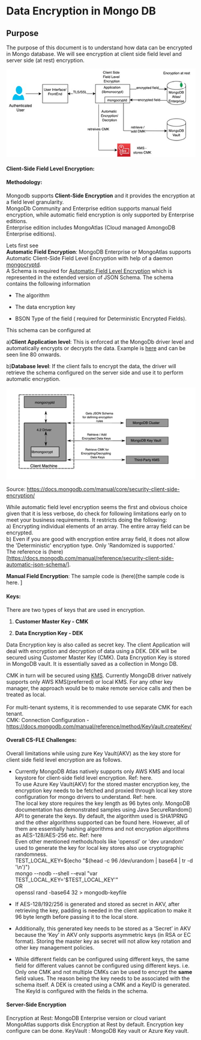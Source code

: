 # Data Encryption in Mongo DB

## Purpose
The purpose of this document is to understand how data can be encrypted in Mongo database. 
We will see encryption at client side field level and server side (at rest) encryption. 


![\[Diagram for Encryption:\]](https://github.com/surbhi-nijhara/techtumblr/blob/master/mongodb-guide/diag_source/mongodb-encryption.jpg?raw=true)

#### Client-Side Field Level Encryption: 
#### Methodology:


Mongodb supports **Client-Side Encryption** and it provides the encryption at a field level granularity. <br/>
MongoDb Community and Enterprise edition supports manual field encryption, while automatic field encryption is only supported by Enterprise editions.<br/>
Enterprise edition includes MongoAtlas (Cloud managed AmongoDB Enterprise editions).<br/>

Lets first see <br/>
**Automatic Field Encryption**:
MongoDB Enterprise or MongoAtlas supports Automatic Client-Side Field Level Encryption with help of a daemon [mongocryptd](https://docs.mongodb.com/manual/reference/security-client-side-encryption-appendix/#mongocryptd). <br/>
A Schema is required for [Automatic Field Level Encryption](https://docs.mongodb.com/manual/core/security-automatic-client-side-encryption/#field-level-encryption-automatic) which is represented in the extended version of JSON Schema. The schema contains the following information

* The algorithm

* The data encryption key

* BSON Type of the field ( required for Deterministic Encrypted Fields).

This schema can be configured at
 
a)**Client Application level**: This is enforced at the MongoDb driver level and automatically encrypts or decrypts the data. Example is [here](https://github.com/mongodb/mongo-java-driver/blob/master/driver-sync/src/examples/tour/ClientSideEncryptionAutoEncryptionSettingsTour.java) and can be seen line 80 onwards.<br/>

b)**Database level**: If the client fails to encrypt the data, the driver will retrieve the schema configured on the server side and use it to perform automatic encryption.<br/>

![\[Diagram for Mongo Client Side Encryption:\]](https://github.com/surbhi-nijhara/techtumblr/blob/master/mongodb-guide/diag_source/mongodb-clientside-encrypt.png?raw=true)

Source: https://docs.mongodb.com/manual/core/security-client-side-encryption/

While automatic field level encryption seems the first and obvious choice given that it is less verbose, do check for following limitations early on to meet your business requirements. It restricts doing the following:<br/>
a) Encrypting individual elements of an array. The entire array field can be encrypted.<br/>
b) Even if you are good with encryption entire array field, it does not allow the 'Deterministic' encryption type. Only 'Randomized is supported.'<br/>
The reference is (here)[https://docs.mongodb.com/manual/reference/security-client-side-automatic-json-schema/].


**Manual Field Encryption**:
The sample code is (here)[the sample code is here. ]

#### Keys:

There are two types of keys that are used in encryption.

1) **Customer Master Key - CMK**

2) **Data Encryption Key - DEK**

Data Encryption key is also called as secret key. The client Application will deal with encryption and decryption of data using a DEK. DEK will be secured using Customer Master Key (CMK). Data Encryption Key is stored in MongoDB vault. It is essentially saved as a collection in Mongo DB. 

CMK in turn will be secured using [KMS](https://docs.mongodb.com/manual/core/security-client-side-encryption-key-management/). Currently MongoDB driver natively supports only AWS KMS(preferred) or local KMS. For any other key manager, the approach would be to make remote service calls and then be treated as local.<br/>
<br/>
For multi-tenant systems, it is recommended to use separate CMK for each tenant. 
<br/>
CMK: Connection Configuration - https://docs.mongodb.com/manual/reference/method/KeyVault.createKey/


#### Overall CS-FLE Challenges:
Overall limitations while using zure Key Vault(AKV) as the key store for client side field level encryption are as follows.<br/>
* Currently MongoDB Atlas natively supports only AWS KMS and local keystore for client-side field level encryption. Ref: here.<br/>
To use Azure Key Vault(AKV) for the stored master encryption key, the encryption key needs to be fetched and proxied through local key store configuration for mongo drivers to understand. Ref: here.<br/>
The local key store requires the key length as 96 bytes only. MongoDB documentation has demonstrated samples using Java SecureRandom() API to generate the keys. 
By default, the algorithm used is SHA1PRNG and the other algorithms supported can be found here. However, all of them are essentially hashing algorithms and not encryption algorithms as AES-128/AES-256 etc. Ref: here<br/>
Even other mentioned methods/tools like 'openssl' or 'dev urandom' used to generate the key for local key stores also use cryptographic randomness. <br/>
TEST_LOCAL_KEY=$(echo "$(head -c 96 /dev/urandom | base64 | tr -d '\n')")<br/>
mongo --nodb --shell --eval "var TEST_LOCAL_KEY='$TEST_LOCAL_KEY'" <br/>
OR <br/>
openssl rand -base64 32 > mongodb-keyfile <br/>

* If AES-128/192/256 is generated and stored as secret in AKV, after retrieving the key, padding is needed in the client application to make it 96 byte length before passing it to the local store.<br/>

* Additionally, this generated key needs to be stored as a ‘Secret’ in AKV because the ‘Key’ in AKV only supports asymmetric keys (in RSA or EC format).
Storing the master key as secret will not allow key rotation and other key management policies.
 
* While different fields can be configured using different keys, the same field for different values cannot be configured using different keys. i.e. Only one CMK and not multiple CMKs can be used to encrypt the **same** field values. The reason being the key needs to be associated with the schema itself.
A DEK is created using a CMK and a KeyID is generated.
The KeyId is configured with the fields in the schema. 


#### Server-Side Encryption
Encryption at Rest: 
MongoDB Enterprise version or cloud variant MongoAtlas supports disk Encryption at Rest by default.
Encryption key configure can be done.
KeyVault : MongoDB Key vault or Azure Key vault.




